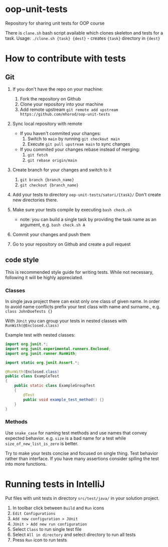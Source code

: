 # oop-unit-tests
Repository for sharing unit tests for OOP course

There is `clone.sh` bash script available which clones skeleton and tests for a task. Usage: `./clone.sh {task} {dest}` - creates `{task}` directory in `{dest}`

# How to contribute with tests

## Git

1. If you don't have the repo on your machine:
    1. Fork the repository on Github
    2. Clone your repository into your machine
    3. Add remote upstream `git remote add upstream https://github.com/mhorod/oop-unit-tests`


2. Sync local repository with remote
    - If you haven't commited your changes:
        1. Switch to `main` by running `git checkout main`
        2. Execute `git pull upstream main` to sync changes
    - If you commited your changes rebase instead of merging:
        1. `git fetch`
        2. `git rebase origin/main`
        
3. Create branch for your changes and switch to it
    1. `git branch {branch_name}`
    2. `git checkout {branch_name}`

4. Add your tests to directory `oop-unit-tests/satori/{task}/`
    Don't create new directories there.

5. Make sure your tests compile by executing `bash check.sh`
    - note: you can build a single task by providing the task name as an argument, e.g. `bash check.sh A`
6. Commit your changes and push them
7. Go to your repository on Github and create a pull request

## code style
This is recommended style guide for writing tests. While not necessary, following it will be highly appreciated.

### Classes
In single java project there can exist only one class of given name. In order to avoid name conflicts prefix your test class with name and surname., e.g. `class JohnDoeTests {}`

With `JUnit` you can group your tests in nested classes with `RunWith(@Enclosed.class)`

Example test with nested classes:
```java
import org.junit.*;
import org.junit.experimental.runners.Enclosed;
import org.junit.runner.RunWith;

import static org.junit.Assert.*;

@RunWith(Enclosed.class)
public class ExampleTest
{
    public static class ExampleGroupTest 
    {
        @Test
        public void example_test_method() {}
    }
}
```

### Methods
Use `snake_case` for naming test methods and use names that convey expected behavior.
e.g. `size` is a bad name for a test while `size_of_new_list_is_zero` is better.

Try to make your tests concise and focused on single thing.
Test behavior rather than interface.
If you have many assertions consider splling the test into more functions.

# Running tests in IntelliJ

Put files with unit tests in directory `src/test/java/` in your solution project.

1. In toolbar click between `Build` and `Run` icons
2. `Edit Configurations`
3. `Add new configuration > JUnit`
4. `JUnit > Add new run configuration`
5. Select `Class` to run single test file
6. Select `All in directory` and select directory to run all tests
7. Press `Run` icon to run tests
